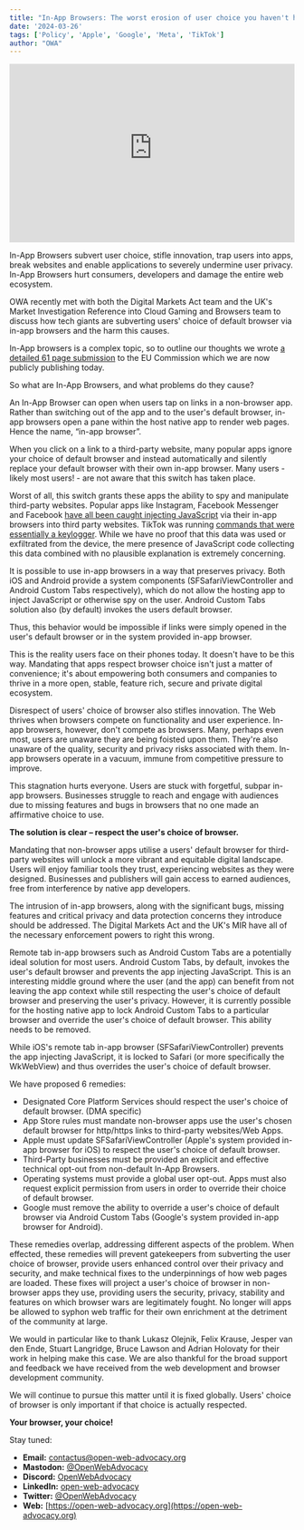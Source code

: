 ```yaml
---
title: "In-App Browsers: The worst erosion of user choice you haven't heard of"
date: '2024-03-26'
tags: ['Policy', 'Apple', 'Google', 'Meta', 'TikTok']
author: "OWA"
---
```


<iframe style="max-width: 100%;" width="560" height="315" src="https://www.youtube-nocookie.com/embed/-6mFC__dMWM?si=dCn6x88fPOox76WL" title="YouTube video player" frameborder="0" allow="accelerometer; autoplay; clipboard-write; encrypted-media; gyroscope; picture-in-picture; web-share" referrerpolicy="strict-origin-when-cross-origin" allowfullscreen></iframe>

In-App Browsers subvert user choice, stifle innovation, trap users into apps, break websites and enable applications to severely undermine user privacy. In-App Browsers hurt consumers, developers and damage the entire web ecosystem.

OWA recently met with both the Digital Markets Act team and the UK's Market Investigation Reference into Cloud Gaming and Browsers team to discuss how tech giants are subverting users' choice of default browser via in-app browsers and the harm this causes.

In-App browsers is a complex topic, so to outline our thoughts we wrote [a detailed 61 page submission](/files/OWA%20-%20DMA%20Interventions%20-%20In-App%20Browsers%20v1.2.pdf) to the EU Commission which we are now publicly publishing today.

So what are In-App Browsers, and what problems do they cause?

An In-App Browser can open when users tap on links in a non-browser app. Rather than switching out of the app and to the user's default browser, in-app browsers open a pane within the host native app to render web pages. Hence the name, “in-app browser”.

When you click on a link to a third-party website, many popular apps ignore your choice of default browser and instead automatically and silently replace your default browser with their own in-app browser. Many users - likely most users! - are not aware that this switch has taken place.

Worst of all, this switch grants these apps the ability to spy and manipulate third-party websites. Popular apps like Instagram, Facebook Messenger and Facebook [have all been caught injecting JavaScript](https://krausefx.com/blog/ios-privacy-instagram-and-facebook-can-track-anything-you-do-on-any-website-in-their-in-app-browser) via their in-app browsers into third party websites. TikTok was running [commands that were essentially a keylogger](https://krausefx.com/blog/announcing-inappbrowsercom-see-what-javascript-commands-get-executed-in-an-in-app-browser). While we have no proof that this data was used or exfiltrated from the device, the mere presence of JavaScript code collecting this data combined with no plausible explanation is extremely concerning.

It is possible to use in-app browsers in a way that preserves privacy. Both iOS and Android provide a system components (SFSafariViewController and Android Custom Tabs respectively), which do not allow the hosting app to inject JavaScript or otherwise spy on the user. Android Custom Tabs solution also (by default) invokes the users default browser.

Thus, this behavior would be impossible if links were simply opened in the user's default browser or in the system provided in-app browser.

This is the reality users face on their phones today. It doesn't have to be this way. Mandating that apps respect browser choice isn't just a matter of convenience; it's about empowering both consumers and companies to thrive in a more open, stable, feature rich, secure and private digital ecosystem.

Disrespect of users' choice of browser also stifles innovation. The Web thrives when browsers compete on functionality and user experience. In-app browsers, however, don't compete as browsers. Many, perhaps even most, users are unaware they are being foisted upon them. They're also unaware of the quality, security and privacy risks associated with them. In-app browsers operate in a vacuum, immune from competitive pressure to improve.

This stagnation hurts everyone. Users are stuck with forgetful, subpar in-app browsers. Businesses struggle to reach and engage with audiences due to missing features and bugs in browsers that no one made an affirmative choice to use.

**The solution is clear – respect the user's choice of browser.**

Mandating that non-browser apps utilise a users' default browser for third-party websites will unlock a more vibrant and equitable digital landscape. Users will enjoy familiar tools they trust, experiencing websites as they were designed. Businesses and publishers will gain access to earned audiences, free from interference by native app developers.

The intrusion of in-app browsers, along with the significant bugs, missing features and critical privacy and data protection concerns they introduce should be addressed. The Digital Markets Act and the UK's MIR have all of the necessary enforcement powers to right this wrong.

Remote tab in-app browsers such as Android Custom Tabs are a potentially ideal solution for most users. Android Custom Tabs, by default, invokes the user's default browser and prevents the app injecting JavaScript. This is an interesting middle ground where the user (and the app) can benefit from not leaving the app context while still respecting the user's choice of default browser and preserving the user's privacy. However, it is currently possible for the hosting native app to lock Android Custom Tabs to a particular browser and override the user's choice of default browser. This ability needs to be removed.

While iOS's remote tab in-app browser (SFSafariViewController) prevents the app injecting JavaScript, it is locked to Safari (or more specifically the WkWebView) and thus overrides the user's choice of default browser.

We have proposed 6 remedies:
* Designated Core Platform Services should respect the user's choice of default browser. (DMA specific)
* App Store rules must mandate non-browser apps use the user's chosen default browser for http/https links to third-party websites/Web Apps.
* Apple must update SFSafariViewController (Apple's system provided in-app browser for iOS) to respect the user's choice of default browser.
* Third-Party businesses must be provided an explicit and effective technical opt-out from non-default In-App Browsers.
* Operating systems must provide a global user opt-out. Apps must also request explicit permission from users in order to override their choice of default browser.
* Google must remove the ability to override a user's choice of default browser via Android Custom Tabs (Google's system provided in-app browser for Android).

These remedies overlap, addressing different aspects of the problem. When effected, these remedies will prevent gatekeepers from subverting the user choice of browser, provide users enhanced control over their privacy and security, and make technical fixes to the underpinnings of how web pages are loaded. These fixes will project a user's choice of browser in non-browser apps they use, providing users the security, privacy, stability and features on which browser wars are legitimately fought. No longer will apps be allowed to syphon web traffic for their own enrichment at the detriment of the community at large.

We would in particular like to thank Lukasz Olejnik, Felix Krause, Jesper van den Ende, Stuart Langridge, Bruce Lawson and Adrian Holovaty for their work in helping make this case. We are also thankful for the broad support and feedback we have received from the web development and browser development community.

We will continue to pursue this matter until it is fixed globally. Users' choice of browser is only important if that choice is actually respected.

**Your browser, your choice!**

Stay tuned:
- **Email:**        [contactus@open-web-advocacy.org](mailto:contactus@open-web-advocacy.org)
- **Mastodon:**      [@OpenWebAdvocacy](https://mastodon.social/@owa)
- **Discord:**      [OpenWebAdvocacy](https://discord.gg/x53hkqrRKx)
- **LinkedIn:**     [open-web-advocacy](https://www.linkedin.com/company/open-web-advocacy/)
- **Twitter:**      [@OpenWebAdvocacy](https://twitter.com/OpenWebAdvocacy)
- **Web:**         [https://open-web-advocacy.org](https://open-web-advocacy.org)
